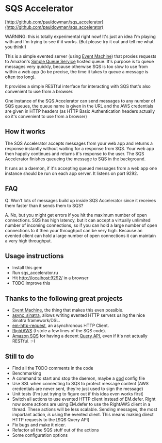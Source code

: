 SQS Accelerator
===============

[http://github.com/pauldowman/sqs_accelerator](http://github.com/pauldowman/sqs_accelerator)

WARNING: this is totally experimental right now! It's just an idea I'm playing with and I'm trying to see if it works. (But please try it out and tell me what you think!)

This is a simple evented server (using [Event Machine](http://eventmachine.rubyforge.org)) that proxies requests to Amazon's [Simple Queue Service](http://aws.amazon.com/sqs/) hosted queue. It's purpose is to queue messages very quickly, because otherwise SQS is too slow to use from within a web app (to be precise, the time it takes to queue a message is often too long).

It provides a simple RESTful interface for interacting with SQS that's also convenient to use from a browser.

One instance of the SQS Accelerator can send messages to any number of SQS queues, the queue name is given in the URL and the AWS credentials are given in HTTP headers (as HTTP Basic Authentication headers actually so it's convenient to use from a browser)


How it works
------------

The SQS Accelerator accepts messages from your web app and returns a response instantly without waiting for a response from SQS. Your web app then happily continues and returns it's response to the user. The SQS Accelerator finishes queueing the message to SQS in the background.

It runs as a daemon, if it's accepting queued messages from a web app one instance should be run on each app server. It listens on port 9292.


FAQ
------

Q: Won't lots of messages build up inside SQS Accelerator since it receives them faster than it sends them to SQS?

A. No, but you might get errors if you hit the maximum number of open connections. SQS has high latency, but it can accept a virtually unlimited number of incoming connections, so if you can hold a large number of open connections to it then your throughput can be very high. Because an evented client can hold a large number of open connections it can maintain a very high throughput.


Usage instructions
------------------

* Install this gem
* Run sqs_accelerator.ru
* Hit [http://localhost:9292/](http://localhost:9292/) in a browser
* TODO improve this


Thanks to the following great projects
--------------------------------------

* [Event Machine](http://eventmachine.rubyforge.org), the thing that makes this even possible.
* [async_sinatra](http://github.com/raggi/async_sinatra), allows writing evented HTTP servers using the nice Sinatra framework/DSL.
* [em-http-request](http://github.com/igrigorik/em-http-request), an asynchronous HTTP Client.
* [RightAWS](http://rightscale.rubyforge.org/right_aws_gem_doc) (I stole a few lines of the SQS code).
* [Amazon SQS](http://aws.amazon.com/sqs/) for having a decent [Query API](http://docs.amazonwebservices.com/AWSSimpleQueueService/latest/SQSDeveloperGuide/), even if it's not actually RESTful. :-)


Still to do
-----

* Find all the TODO comments in the code
* Benchmarking
* A command to start and stop the daemon, maybe a [god](http://god.rubyforge.org/) config file
* Use SSL when connecting to SQS to protect message content (AWS credentials are never sent, they're just used to sign the message)
* Unit tests (I'm just trying to figure out if this idea even works first)
* Switch all actions to use evented HTTP client instead of EM.defer. Right now some actions are using EM.defer to use the RightAWS client in a thread. These actions will be less scalable. Sending messages, the most important action, _is_ using the evented client. This means making direct HTTP requests to the [SQS Query API]
* Fix bugs and make it nicer.
* Refactor all the SQS stuff out of the actions
* Some configuration options

